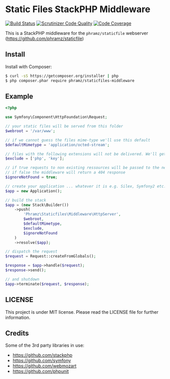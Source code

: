 # Static Files StackPHP Middleware

[![Build Status](https://travis-ci.org/phramz/staticfiles-middleware.svg)](https://travis-ci.org/phramz/staticfiles-middleware) [![Scrutinizer Code Quality](https://scrutinizer-ci.com/g/phramz/staticfiles-middleware/badges/quality-score.png?b=master)](https://scrutinizer-ci.com/g/phramz/staticfiles-middleware/?branch=master) [![Code Coverage](https://scrutinizer-ci.com/g/phramz/staticfiles-middleware/badges/coverage.png?b=master)](https://scrutinizer-ci.com/g/phramz/staticfiles-middleware/?branch=master) 

This is a StackPHP middleware for the `phramz/staticfile` webserver (https://github.com/phramz/staticfile)

## Install

Install with Composer:

```bash
$ curl -sS https://getcomposer.org/installer | php
$ php composer.phar require phramz/staticfiles-middleware
```

## Example

```php
<?php

use Symfony\Component\HttpFoundation\Request;

// your static files will be served from this folder
$webroot = '/var/www';

// if we cannot guess the files mime-type we'll use this default
$defaultMimetype = 'application/octed-stream';

// files with the following extensions will not be delivered. We'll get a 404 instead.
$exclude = ['php', 'key'];

// if true requests to non existing ressources will be passed to the next app in stack.
// if false the middleware will return a 404 response
$ignoreNotFound = true;

// create your application ... whatever it is e.g. Silex, Symfony2 etc.
$app = new Application();

// build the stack
$app = (new Stack\Builder())
    ->push(
        'Phramz\Staticfiles\Middleware\HttpServer', 
        $webroot, 
        $defaultMimetype, 
        $exclude,
        $ignoreNotFound
    )
    ->resolve($app);

// dispatch the request
$request = Request::createFromGlobals();

$response = $app->handle($request);
$response->send();

// and shutdown
$app->terminate($request, $response);
```

## LICENSE

This project is under MIT license. Please read the LICENSE file for further information.

## Credits

Some of the 3rd party libraries in use:

* https://github.com/stackphp
* https://github.com/symfony
* https://github.com/webmozart
* https://github.com/phpunit